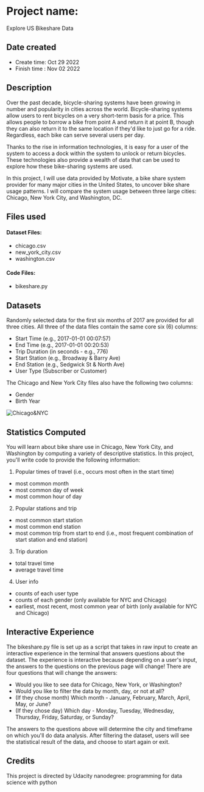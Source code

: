 # Project name:
Explore US Bikeshare Data

## Date created
* Create time: Oct 29 2022
* Finish time  :   Nov 02 2022

## Description
Over the past decade, bicycle-sharing systems have been growing in number and popularity in cities across the world. Bicycle-sharing systems allow users to rent bicycles on a very short-term basis for a price. This allows people to borrow a bike from point A and return it at point B, though they can also return it to the same location if they'd like to just go for a ride. Regardless, each bike can serve several users per day.

Thanks to the rise in information technologies, it is easy for a user of the system to access a dock within the system to unlock or return bicycles. These technologies also provide a wealth of data that can be used to explore how these bike-sharing systems are used.

In this project, I will use data provided by Motivate, a bike share system provider for many major cities in the United States, to uncover bike share usage patterns. I will compare the system usage between three large cities: Chicago, New York City, and Washington, DC.



## Files used
#### Dataset Files:
* chicago.csv
* new_york_city.csv
* washington.csv

#### Code Files:
* bikeshare.py

## Datasets
Randomly selected data for the first six months of 2017 are provided for all three cities. All three of the data files contain the same core six (6) columns:

* Start Time (e.g., 2017-01-01 00:07:57)
* End Time (e.g., 2017-01-01 00:20:53)
* Trip Duration (in seconds - e.g., 776)
* Start Station (e.g., Broadway & Barry Ave)
* End Station (e.g., Sedgwick St & North Ave)
* User Type (Subscriber or Customer)

The Chicago and New York City files also have the following two columns:

* Gender
* Birth Year

![Chicago&NYC](https://video.udacity-data.com/topher/2018/March/5aa771dc_nyc-data/nyc-data.png)

## Statistics Computed
You will learn about bike share use in Chicago, New York City, and Washington by computing a variety of descriptive statistics. In this project, you'll write code to provide the following information:

1. Popular times of travel (i.e., occurs most often in the start time)

+ most common month
+ most common day of week
+ most common hour of day
2. Popular stations and trip

+ most common start station
+ most common end station
+ most common trip from start to end (i.e., most frequent combination of start station and end station)
3. Trip duration

+ total travel time
+ average travel time
4. User info

+ counts of each user type
+ counts of each gender (only available for NYC and Chicago)
+ earliest, most recent, most common year of birth (only available for NYC and Chicago)

## Interactive Experience
The bikeshare.py file is set up as a script that takes in raw input to create an interactive experience in the terminal that answers questions about the dataset. The experience is interactive because depending on a user's input, the answers to the questions on the previous page will change! There are four questions that will change the answers:

* Would you like to see data for Chicago, New York, or Washington?
* Would you like to filter the data by month, day, or not at all?
* (If they chose month) Which month - January, February, March, April, May, or June?
* (If they chose day) Which day - Monday, Tuesday, Wednesday, Thursday, Friday, Saturday, or Sunday?

The answers to the questions above will determine the city and timeframe on which you'll do data analysis. After filtering the dataset, users will see the statistical result of the data, and choose to start again or exit.

## Credits
This project is directed by Udacity nanodegree: programming for data science with python

